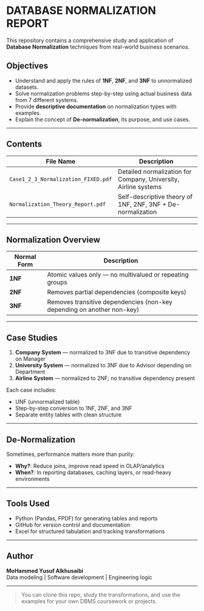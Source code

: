 #  DATABASE NORMALIZATION REPORT

This repository contains a comprehensive study and application of **Database Normalization** techniques from real-world business scenarios.

##  Objectives
- Understand and apply the rules of **1NF**, **2NF**, and **3NF** to unnormalized datasets.
- Solve normalization problems step-by-step using actual business data from 7 different systems.
- Provide **descriptive documentation** on normalization types with examples.
- Explain the concept of **De-normalization**, its purpose, and use cases.

---

##  Contents

| File Name                          | Description                                               |
|-----------------------------------|-----------------------------------------------------------|
| `Case1_2_3_Normalization_FIXED.pdf` | Detailed normalization for Company, University, Airline systems |
| `Normalization_Theory_Report.pdf` | Self-descriptive theory of 1NF, 2NF, 3NF + De-normalization |

---

##  Normalization Overview

| Normal Form | Description |
|-------------|-------------|
| **1NF**     | Atomic values only — no multivalued or repeating groups |
| **2NF**     | Removes partial dependencies (composite keys) |
| **3NF**     | Removes transitive dependencies (non-key depending on another non-key) |

---

##  Case Studies

1. **Company System** — normalized to 3NF due to transitive dependency on Manager  
2. **University System** — normalized to 3NF due to Advisor depending on Department  
3. **Airline System** — normalized to 2NF; no transitive dependency present

Each case includes:
- UNF (unnormalized table)
- Step-by-step conversion to 1NF, 2NF, and 3NF
- Separate entity tables with clean structure

---

##  De-Normalization

Sometimes, performance matters more than purity:
- **Why?**: Reduce joins, improve read speed in OLAP/analytics
- **When?**: In reporting databases, caching layers, or read-heavy environments

---

##  Tools Used

- Python (Pandas, FPDF) for generating tables and reports
- GitHub for version control and documentation
- Excel for structured tabulation and tracking transformations

---

##  Author
**MoHammed Yusuf Alkhusaibi**  
Data modeling | Software development | Engineering logic

---

>  You can clone this repo, study the transformations, and use the examples for your own DBMS coursework or projects.

